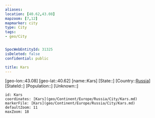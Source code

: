 ```yaml
---
aliases: 
location: [40.62,43.08]
mapzoom: [7,12] 
mapmarker: city 
type: City
tags:
- geo/City


SpocWebEntityId: 31325
isDeleted: false
confidential: public

title: Kars
---
```

[geo-lon::43.08]
[geo-lat::40.62]
[name::Kars]
[State::]
[Country::[Russia](geo/Continent/Europe/Russia.md)]
[StateId::]
[Population::]
[Unknown::]


```leaflet
id: Kars
coordinates: [Kars](geo/Continent/Europe/Russia/City/Kars.md)
markerFile: [Kars](geo/Continent/Europe/Russia/City/Kars.md)
defaultZoom: 11 
maxZoom: 18
```


